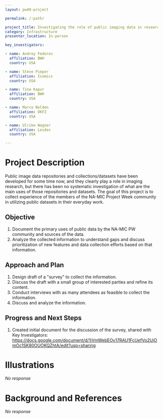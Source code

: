 ```yaml
---
layout: pw40-project

permalink: /:path/

project_title: Investigating the role of public imaging data in research
category: Infrastructure
presenter_location: In-person

key_investigators:

- name: Andrey Fedorov
  affiliation: BWH
  country: USA

- name: Steve Pieper
  affiliation: Isomics
  country: USA

- name: Tina Kapur
  affiliation: BWH
  country: USA

- name: Marco Nolden
  affiliation: DKFZ
  country: USA

- name: Ulrike Wagner
  affiliation: Leidos
  country: USA

---
```


# Project Description

<!-- Add a short paragraph describing the project. -->

Public image data repositories and collections/datasets have been developed for some time now, and they clearly play a role in imaging research, but there has been no systematic investigation of what are the main uses of those repositories and datasets. The goal of this project is to collect experience of the members of the NA-MIC Project Week community in utilizing public datasets in their everyday work.

## Objective

<!-- Describe here WHAT you would like to achieve (what you will have as end result). -->

1.  Document the primary uses of public data by the NA-MIC PW community and sources of the data.
2.  Analyze the collected information to understand gaps and discuss prioritization of new features and data collection efforts based on that information.

## Approach and Plan

<!-- Describe here HOW you would like to achieve the objectives stated above. -->

1.  Design draft of a "survey" to collect the information.
2.  Discuss the draft with a small group of interested parties and refine its content.
3.  Conduct interviews with as many attendees as feasible to collect the information.
4.  Discuss and analyze the information.

## Progress and Next Steps

<!-- Update this section as you make progress, describing of what you have ACTUALLY DONE.
     If there are specific steps that you could not complete then you can describe them here, too. -->

1.  Created initial document for the discussion of the survey, shared with Key Investigators: <https://docs.google.com/document/d/1iVmWebEOv17RAU1FcUefVo2UiOmOc1SK80OUOKQZhtA/edit?usp=sharing>

# Illustrations

<!-- Add pictures and links to videos that demonstrate what has been accomplished. -->

*No response*

# Background and References

<!-- If you developed any software, include link to the source code repository.
     If possible, also add links to sample data, and to any relevant publications. -->

*No response*
